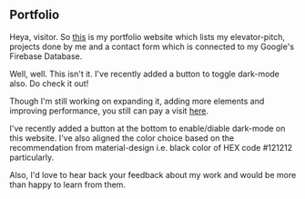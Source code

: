 ## Portfolio
Heya, visitor. So [this](https://ishubham21.github.io/Portfolio) is my portfolio website which lists my elevator-pitch, projects done by me and a contact form which is connected to my Google's Firebase Database.

Well, well. This isn't it. I've recently added a button to toggle dark-mode also. Do check it out!

Though I'm still working on expanding it, adding more elements and improving performance, you still can pay a visit [here](https://ishubham21.github.io/Portfolio).

I've recently added a button at the bottom to enable/diable dark-mode on this website. I've also aligned the color choice based on the recommendation from material-design i.e. black color of HEX code #121212 particularly.

Also, I'd love to hear back your feedback about my work and would be more than happy to learn from them.





